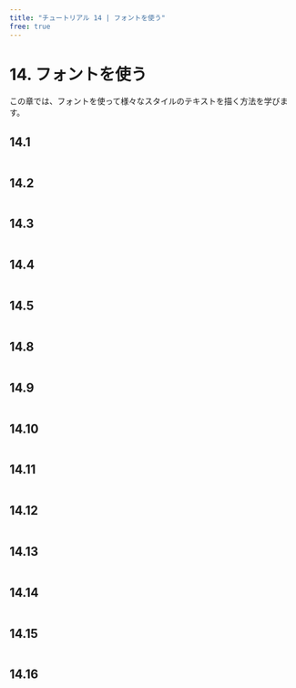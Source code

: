 ```yaml
---
title: "チュートリアル 14 | フォントを使う"
free: true
---
```


# 14. フォントを使う
この章では、フォントを使って様々なスタイルのテキストを描く方法を学びます。

## 14.1 

```cpp

```


## 14.2 

```cpp

```


## 14.3 

```cpp

```


## 14.4 

```cpp

```


## 14.5 

```cpp

```


## 14.8 

```cpp

```


## 14.9 

```cpp

```


## 14.10

```cpp

```


## 14.11

```cpp

```


## 14.12 

```cpp

```


## 14.13

```cpp

```


## 14.14

```cpp

```


## 14.15

```cpp

```


## 14.16

```cpp

```

